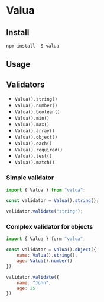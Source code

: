 # Valua

## Install

`npm install -S valua`

## Usage

## Validators

* `Valua().string()`
* `Valua().number()`
* `Valua().boolean()`
* `Valua().min()`
* `Valua().max()`
* `Valua().array()`
* `Valua().object()`
* `Valua().each()`
* `Valua().required()`
* `Valua().test()`
* `Valua().match()`

### Simple validator

```js
import { Valua } from "valua";

const validator = Valua().string();

validator.validate("string");
```
### Complex validator for objects

```js
import { Valua } form "valua";

const validator = Valua().object({
    name: Valua().string(),
    age: Valua().number()
})

validator.validate({
    name: "John",
    age: 25
})
```